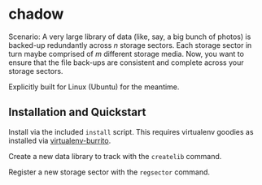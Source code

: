 # chadow

Scenario: A very large library of data (like, say, a big bunch of photos) is
backed-up redundantly across _n_ storage sectors. Each storage sector in turn
maybe comprised of _m_ different storage media. Now, you want to ensure that
the file back-ups are consistent and complete across your storage sectors.

Explicitly built for Linux (Ubuntu) for the meantime.

## Installation and Quickstart

Install via the included `install` script. This requires virtualenv goodies as
installed via [virtualenv-burrito](https://github.com/brainsik/virtualenv-burrito).

Create a new data library to track with the `createlib` command.

Register a new storage sector with the `regsector` command.
